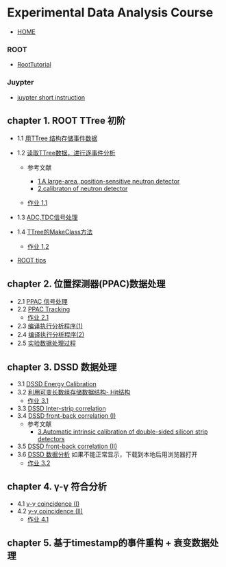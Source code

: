 # Experimental Data Analysis Course 
- [HOME](https://zhihuanli.github.io/Experimental-Data-Analysis-Course/)
### ROOT 
 - [RootTutorial](http://www.pp.rhul.ac.uk/~cowan/RootTutorial/)
### Juypter
 - [juypter short instruction](jupyter-short-instruction.pdf)
## chapter 1. ROOT TTree 初阶
 - 1.1 [用TTree 结构存储事件数据](https://zhihuanli.github.io/Experimental-Data-Analysis-Course/chapt1/1.1_create_tree.html)
 - 1.2 [读取TTree数据，进行逐事件分析](https://zhihuanli.github.io/Experimental-Data-Analysis-Course/chapt1/1.2_read_tree.html)
    - 参考文献
      - [1.A large-area, position-sensitive neutron detector](./chapt1/neutron_detector.pdf)
      - [2.calibraton of neutron detector](./chapt1/neutron_cali.pdf)
      
    - [作业 1.1](https://zhihuanli.github.io/Experimental-Data-Analysis-Course/chapt1/coursework1.1.html) 
 - 1.3 [ADC,TDC信号处理](https://zhihuanli.github.io/Experimental-Data-Analysis-Course/chapt1/1.3_adc_analysis.html)
 - 1.4 [TTree的MakeClass方法](https://zhihuanli.github.io/Experimental-Data-Analysis-Course/chapt1/1.4_root_tree_makeclass.html)
     - [作业 1.2](https://zhihuanli.github.io/Experimental-Data-Analysis-Course/chapt1/coursework1.2.html)
 
 - [ROOT tips](https://zhihuanli.github.io/Experimental-Data-Analysis-Course/chapt1/ROOT_tips.html)
 

## chapter 2. 位置探测器(PPAC)数据处理

  - 2.1 [PPAC 信号处理](https://zhihuanli.github.io/Experimental-Data-Analysis-Course/chapt2/2.1_PPAC_analysis.html)
  - 2.2 [PPAC Tracking](https://zhihuanli.github.io/Experimental-Data-Analysis-Course/chapt2/2.2_PPAC_tracking.html) 
     - [作业 2.1](https://zhihuanli.github.io/Experimental-Data-Analysis-Course/chapt2/coursework2.1.html) 
  - 2.3 [编译执行分析程序(1)](https://zhihuanli.github.io/Experimental-Data-Analysis-Course/chapt2/2.3_comiling_1.html)
  - 2.4 [编译执行分析程序(2)](https://zhihuanli.github.io/Experimental-Data-Analysis-Course/chapt2/2.4_compiling_2.html)
  - 2.5 [实验数据处理过程](https://zhihuanli.github.io/Experimental-Data-Analysis-Course/chapt2/2.5_data_analysis_process.html)
  
## chapter 3. DSSD 数据处理 

 - 3.1 [DSSD Energy Calibration](https://zhihuanli.github.io/Experimental-Data-Analysis-Course/chapt3/3.1_DSSD_energy_calibration_1.html)
 - 3.2 [利用可变长数组存储数据结构- Hit结构](https://zhihuanli.github.io/Experimental-Data-Analysis-Course/chapt3/3.2_TTree_Branch_with_Dynamic_Array.html) 
     - [作业 3.1](https://zhihuanli.github.io/Experimental-Data-Analysis-Course/chapt3/coursework3.1.html) 
 - 3.3 [DSSD Inter-strip correlation](https://zhihuanli.github.io/Experimental-Data-Analysis-Course/chapt3/3.3_DSSD_interstrip_correlation.html)
 - 3.4 [DSSD front-back correlation (I)](https://zhihuanli.github.io/Experimental-Data-Analysis-Course/chapt3/3.4_DSSD_front_back_correlation_1.html)
   - 参考文献
      - [3.Automatic intrinsic calibration of double-sided silicon strip detectors](./chapt3/DSSD_cali.pdf)
 - 3.5 [DSSD front-back correlation (II)](https://zhihuanli.github.io/Experimental-Data-Analysis-Course/chapt3/3.5_DSSD_front_back_correlation_2.html)
 - 3.6 [DSSD 数据分析](https://github.com/zhihuanli/Experimental-Data-Analysis-Course/blob/master/chapt3/3.6_DSSD_data_analysis.html) 如果不能正常显示，下载到本地后用浏览器打开
     - [作业 3.2](https://zhihuanli.github.io/Experimental-Data-Analysis-Course/chapt3/coursework3.2.html) 
     
          
## chapter 4. γ-γ 符合分析
 
 
  - 4.1 [γ-γ coincidence (I)](https://zhihuanli.github.io/Experimental-Data-Analysis-Course/chapt4/4.1_gamma-gamma_coincidence_I.html)
  - 4.2 [γ-γ coincidence (II)](https://zhihuanli.github.io/Experimental-Data-Analysis-Course/chapt4/4.2_gamma-gamma_coincidence_II.html) 
       - [作业 4.1](https://zhihuanli.github.io/Experimental-Data-Analysis-Course/chapt4/coursework4.1.html)
       
       
 ## chapter 5. 基于timestamp的事件重构 + 衰变数据处理

